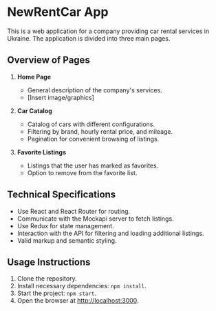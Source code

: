 # NewRentCar App

This is a web application for a company providing car rental services in Ukraine. The application is divided into three main pages.

## Overview of Pages

1. **Home Page**

   - General description of the company's services.
   - [Insert image/graphics]

2. **Car Catalog**

   - Catalog of cars with different configurations.
   - Filtering by brand, hourly rental price, and mileage.
   - Pagination for convenient browsing of listings.

3. **Favorite Listings**
   - Listings that the user has marked as favorites.
   - Option to remove from the favorite list.

## Technical Specifications

- Use React and React Router for routing.
- Communicate with the Mockapi server to fetch listings.
- Use Redux for state management.
- Interaction with the API for filtering and loading additional listings.
- Valid markup and semantic styling.

## Usage Instructions

1. Clone the repository.
2. Install necessary dependencies: `npm install`.
3. Start the project: `npm start`.
4. Open the browser at [http://localhost:3000](http://localhost:3000).



